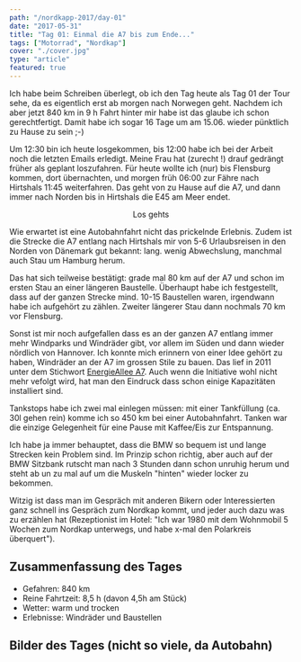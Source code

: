 ```yaml
---
path: "/nordkapp-2017/day-01"
date: "2017-05-31"
title: "Tag 01: Einmal die A7 bis zum Ende..."
tags: ["Motorrad", "Nordkap"]
cover: "./cover.jpg"
type: "article"
featured: true
---
```


Ich habe beim Schreiben überlegt, ob ich den Tag heute als Tag 01 der Tour sehe, da es eigentlich erst ab morgen nach Norwegen geht. Nachdem ich aber jetzt 840 km in 9 h Fahrt hinter mir habe ist das glaube ich schon gerechtfertigt. Damit habe ich sogar 16 Tage um am 15.06. wieder pünktlich zu Hause zu sein ;-)

Um 12:30 bin ich heute losgekommen, bis 12:00 habe ich bei der Arbeit noch die letzten Emails erledigt. Meine Frau hat (zurecht !) drauf gedrängt früher als geplant loszufahren. Für heute wollte ich (nur) bis Flensburg kommen, dort übernachten, und morgen früh 06:00 zur Fähre nach Hirtshals 11:45 weiterfahren. Das geht von zu Hause auf die A7, und dann immer nach Norden bis in Hirtshals die E45 am Meer endet.

<rehype-image src="IMG_1138.JPG"><center>Los gehts</center></rehype-image>

Wie erwartet ist eine Autobahnfahrt nicht das prickelnde Erlebnis. Zudem ist die Strecke die A7 entlang nach Hirtshals mir von 5-6 Urlaubsreisen in den Norden von Dänemark gut bekannt: lang. wenig Abwechslung, manchmal auch Stau um Hamburg herum.

Das hat sich teilweise bestätigt: grade mal 80 km auf der A7 und schon im ersten Stau an einer längeren Baustelle. Überhaupt habe ich festgestellt, dass auf der ganzen Strecke mind. 10-15 Baustellen waren, irgendwann habe ich aufgehört zu zählen. Zweiter längerer Stau dann nochmals 70 km vor Flensburg.

<rehype-image src="IMG_1154.JPG"><center></center></rehype-image>

Sonst ist mir noch aufgefallen dass es an der ganzen A7 entlang immer mehr Windparks und Windräder gibt, vor allem im Süden und dann wieder nördlich von Hannover. Ich konnte mich erinnern von einer Idee gehört zu haben, Windräder an der A7 im grossen Stile zu bauen. Das lief in 2011 unter dem Stichwort [EnergieAllee A7](https://de.wikipedia.org/wiki/Energieallee_A7). Auch wenn die Initiative wohl nicht mehr vefolgt wird, hat man den Eindruck dass schon einige Kapazitäten installiert sind.

Tankstops habe ich zwei mal einlegen müssen: mit einer Tankfüllung (ca. 30l gehen rein) komme ich so 450 km bei einer Autobahnfahrt. Tanken war die einzige Gelegenheit für eine Pause mit Kaffee/Eis zur Entspannung.

<rehype-image src="IMG_1164.JPG"><center></center></rehype-image>

Ich habe ja immer behauptet, dass die BMW so bequem ist und lange Strecken kein Problem sind. Im Prinzip schon richtig, aber auch auf der BMW Sitzbank rutscht man nach 3 Stunden dann schon unruhig herum und steht ab un zu mal auf um die Muskeln "hinten" wieder locker zu bekommen.

Witzig ist dass man im Gespräch mit anderen Bikern oder Interessierten ganz schnell ins Gespräch zum Nordkap kommt, und jeder auch dazu was zu erzählen hat (Rezeptionist im Hotel: "Ich war 1980 mit dem Wohnmobil 5 Wochen zum Nordkap unterwegs, und habe x-mal den Polarkreis überquert").

## Zusammenfassung des Tages

* Gefahren: 840 km
* Reine Fahrtzeit: 8,5 h (davon 4,5h am Stück)
* Wetter: warm und trocken
* Erlebnisse: Windräder und Baustellen

## Bilder des Tages (nicht so viele, da Autobahn)

<photo-composition>
<rehype-image src="IMG_1174.JPG"><center></center></rehype-image>
<rehype-image src="IMG_1183.JPG"><center></center></rehype-image>
<rehype-image src="IMG_1184.JPG"><center></center></rehype-image>
</photo-composition>
